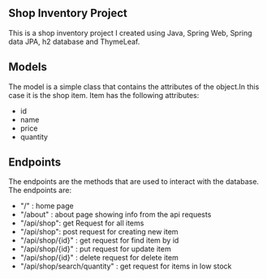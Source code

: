 ## Shop Inventory Project

This is a shop inventory project I created using Java, Spring Web, Spring data JPA, h2 database and ThymeLeaf.

## Models

The model is a simple class that contains the attributes of the object.In this case it is the shop item. 
Item has the following attributes:
* id
* name
* price
* quantity

## Endpoints

The endpoints are the methods that are used to interact with the database.
The endpoints are:

* "/" : home page
* "/about" : about page showing info from the api requests
* "/api/shop": get Request for all items
* "/api/shop": post request for creating new item
* "/api/shop/{id}" : get request for find item by id
* "/api/shop/{id}" : put request for update item
* "/api/shop/{id}" : delete request for delete item
* "/api/shop/search/quantity" : get request for items in low stock




